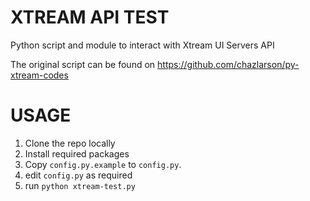 # XTREAM API TEST

Python script and module to interact with Xtream UI Servers API

The original script can be found on https://github.com/chazlarson/py-xtream-codes

# USAGE

1. Clone the repo locally
1. Install required packages
1. Copy `config.py.example` to `config.py`.
1. edit `config.py` as required
1. run `python xtream-test.py`

